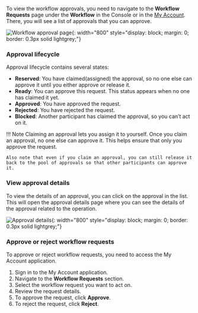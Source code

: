 To view the workflow approvals, you need to navigate to the **Workflow Requests** page under the **Workflow** in the Console or in the [My Account]({{base_path}}/guides/user-self-service/manage-approvals/). There, you will see a list of approvals that you can approve.

![Workflow approval page]({{base_path}}/assets/img/guides/workflows/workflow-approvals.png){: width="800" style="display: block; margin: 0; border: 0.3px solid lightgrey;"}

### Approval lifecycle

Approval lifecycle contains several states:

- **Reserved**: You have claimed(assigned) the approval, so no one else can approve it until you either approve or release it.
- **Ready**: You can approve this request. This status appears when no one has claimed it yet.
- **Approved**: You have approved the request.
- **Rejected**: You have rejected the request.
- **Blocked**: Another participant has claimed the approval, so you can’t act on it.

!!! Note
    Claiming an approval lets you assign it to yourself. Once you claim an approval, no one else can approve it. This helps ensure that only you approve the request.

    Also note that even if you claim an approval, you can still release it back to the pool of approvals so that other participants can approve it.

### View approval details

To view the details of an approval, you can click on the approval in the list. This will open the approval details page where you can see the details of the approval related to the operation.

![Approval details]({{base_path}}/assets/img/guides/workflows/approval-details.png){: width="800" style="display: block; margin: 0; border: 0.3px solid lightgrey;"}

### Approve or reject workflow requests

To approve or reject workflow requests, you need to access the My Account application.

1. Sign in to the My Account application.
2. Navigate to the **Workflow Requests** section.
3. Select the workflow request you want to act on.
4. Review the request details.
5. To approve the request, click **Approve**.
6. To reject the request, click **Reject**.
